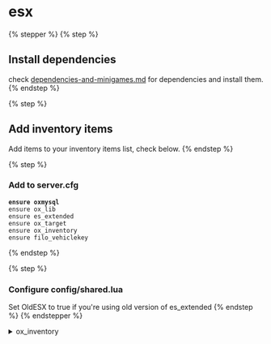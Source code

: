 # esx

{% stepper %}
{% step %}
## Install dependencies

check [dependencies-and-minigames.md](dependencies-and-minigames.md "mention") for dependencies and install them.
{% endstep %}

{% step %}
## Add inventory items

Add items to your inventory items list, check below.
{% endstep %}

{% step %}
### Add to server.cfg

<pre><code><strong>ensure oxmysql
</strong>ensure ox_lib
ensure es_extended
ensure ox_target
ensure ox_inventory
ensure filo_vehiclekey
</code></pre>
{% endstep %}

{% step %}
### Configure config/shared.lua

Set OldESX to true if you're using old version of es\_extended
{% endstep %}
{% endstepper %}

<details>

<summary>ox_inventory</summary>

{% code title="ox_inventory/data/items.lua" overflow="wrap" %}
```lua
['advancedlockpick'] = {
    label = 'Advanced Lockpick',
    description = 'Used to pick locks obviously.',
    weight = 500
},

['lockpick'] = {
    label = 'Lockpick',
    description = 'Used to pick locks obviously.',
    weight = 160
},

["tools"] = {
    label = "Tools",
    description = "Maybe this can cut wires.",
    weight = 800,
    stack = true,
    close = true,
},

['vehiclekeys'] = {
    label = 'Vehicle Keys',
    weight = 220,
    stack = false,
    close = true,
},
```
{% endcode %}

</details>
